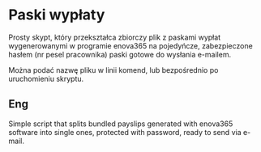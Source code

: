 # Paski wypłaty
Prosty skypt, który przekształca zbiorczy plik z paskami wypłat wygenerowanymi w programie enova365 na pojedyńcze, zabezpieczone hasłem (nr pesel pracownika) paski gotowe do wysłania e-mailem.

Można podać nazwę pliku w linii komend, lub bezpośrednio po uruchomieniu skryptu.

## Eng
Simple script that splits bundled payslips generated with enova365 software into single ones, protected with password, ready to send via e-mail.
